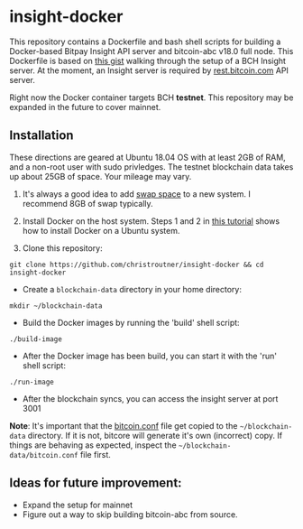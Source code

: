 # insight-docker
This repository contains a Dockerfile and bash shell scripts for building
a Docker-based Bitpay Insight API server and bitcoin-abc v18.0 full node.
This Dockerfile is based on
[this gist](https://gist.github.com/christroutner/d43eebbe99e155b0558f97e450451124)
walking through the setup of a BCH Insight server. At the moment, an Insight
server is required by
[rest.bitcoin.com](https://github.com/Bitcoin-com/rest.bitcoin.com)
API server.

Right now the Docker container targets BCH **testnet**. This repository may
be expanded in the future to cover mainnet.

## Installation
These directions are geared at Ubuntu 18.04 OS with at least 2GB of RAM,
and a non-root user with sudo privledges.
The testnet blockchain data takes up about 25GB of space.
Your mileage may vary.

1. It's always a good idea to add
[swap space](https://www.digitalocean.com/community/tutorials/how-to-add-swap-space-on-ubuntu-16-04)
to a new system. I recommend 8GB of swap typically.

2. Install Docker on the host system. Steps 1 and 2 in
[this tutorial](https://www.digitalocean.com/community/tutorials/how-to-install-and-use-docker-on-ubuntu-16-04)
shows how to install Docker on a Ubuntu system.

3. Clone this repository:

`git clone https://github.com/christroutner/insight-docker && cd insight-docker`

* Create a `blockchain-data` directory in your home directory:

`mkdir ~/blockchain-data`

* Build the Docker images by running the 'build' shell script:

`./build-image`

* After the Docker image has been build, you can start it with the 'run' shell script:

`./run-image`

* After the blockchain syncs, you can access the insight server at port 3001

**Note**: It's important that the
[bitcoin.conf](config/testnet-example/bitcoin.conf)
file get copied to the `~/blockchain-data` directory. If it is not, bitcore
will generate it's own (incorrect) copy. If things are behaving as expected,
inspect the `~/blockchain-data/bitcoin.conf` file first.


## Ideas for future improvement:
* Expand the setup for mainnet
* Figure out a way to skip building bitcoin-abc from source.
